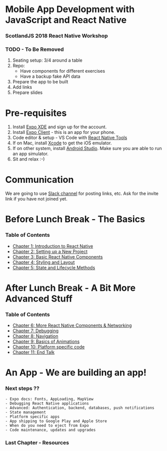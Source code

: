 # Mobile App Development with JavaScript and React Native

### ScotlandJS 2018 React Native Workshop

### TODO - To Be Removed

1.  Seating setup: 3/4 around a table
2.  Repo:
    - Have components for different exercises
    - Have a backup fake API data
3.  Prepare the app to be built
4.  Add links
5.  Prepare slides

# Pre-requisites

1.  Install [Expo XDE](https://expo.io/tools#xde) and sign up for the account.
2.  Install [Expo Client](https://expo.io/tools#client) - this is an app for your phone.
3.  Code editor & setup - VS Code with [React Native Tools](https://marketplace.visualstudio.com/items?itemName=vsmobile.vscode-react-native)
4.  If on Mac, install [Xcode](https://developer.apple.com/xcode/) to get the iOS emulator.
5.  If on other system, install [Android Studio](https://developer.android.com/studio/). Make sure you are able to run an app simulator.
6.  Sit and relax :-)

# Communication

We are going to use [Slack channel](https://scotjs-workshop.slack.com/) for posting links, etc. Ask for the invite link if you have not joined yet.

# Before Lunch Break - The Basics

### Table of Contents

- [Chapter 1: Introduction to React Native](chapters/1-Introduction.md)
- [Chapter 2: Setting up a New Project](chapters/2-Setup.md)
- [Chapter 3: Basic React Native Components](chapters/3-Basics.md)
- [Chapter 4: Styling and Layout](chapters/4-Layout.md)
- [Chapter 5: State and Lifecycle Methods](chapters/5-State.md)

# After Lunch Break - A Bit More Advanced Stuff

### Table of Contents

- [Chapter 6: More React Native Components & Networking](chapters/6-MoreComponents.md)
- [Chapter 7: Debugging](chapters/7-Debugging.md)
- [Chapter 8: Navigation](chapters/8-Navigation.md)
- [Chapter 9: Basics of Animations](chapters/9-Animations.md)
- [Chapter 10: Platform specific code](chapters/10-Platform.md)
- [Chapter 11: End Talk](chapters/11-EndTalk.md)

# An App - We are building an app!

### Next steps ??

    - Expo docs: Fonts, AppLoading, MapView
    - Debugging React Native applications
    - Advanced: Authentication, backend, databases, push notifications
    - State management
    - Platform specific apps
    - App shipping to Google Play and Apple Store
    - When do you need to eject from Expo
    - Code maintenance, updates and upgrades

### Last Chapter - Resources
